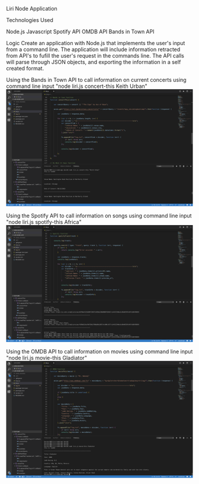 Liri Node Application

Technologies Used

Node.js
Javascript
Spotify API
OMDB API
Bands in Town API

Logic
Create an application with Node.js that implements the user's input from a command line.
The application will include information retracted from API's to fufill the user's request in the commands line.
The API calls will parse through JSON objects, and exporting the information in a self created format.

Using the Bands in Town API to call information on current concerts using command line input "node liri.js concert-this Keith Urban"
<img src= "Images/concert-this.png">


Using the Spotify API to call information on songs using command line input "node liri.js spotify-this Africa"
<img src= "Images/spotify-this-song.png">


Using the OMDB API to call information on movies using command line input "node liri.js movie-this Gladiator"
<img src= "Images/movie-this.png">
